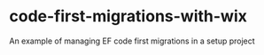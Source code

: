 # code-first-migrations-with-wix
An example of managing EF code first migrations in a setup project
